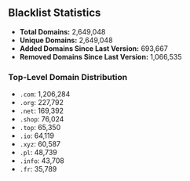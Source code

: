 ## Blacklist Statistics

- **Total Domains:** 2,649,048
- **Unique Domains:** 2,649,048
- **Added Domains Since Last Version:** 693,667
- **Removed Domains Since Last Version:** 1,066,535

### Top-Level Domain Distribution

-  `.com`: 1,206,284
-  `.org`: 227,792
-  `.net`: 169,392
-  `.shop`: 76,024
-  `.top`: 65,350
-  `.io`: 64,119
-  `.xyz`: 60,587
-  `.pl`: 48,739
-  `.info`: 43,708
-  `.fr`: 35,789
